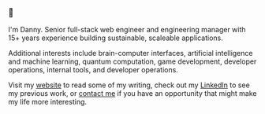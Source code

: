 ### 👋

I'm Danny. Senior full-stack web engineer and engineering manager with 15+ years experience building sustainable, scaleable applications.

Additional interests include brain-computer interfaces, artificial intelligence and machine learning, quantum computation, game development, developer operations, internal tools, and developer operations.

Visit my [website](https://www.danielsellergren.com) to read some of my writing, check out my [LinkedIn](https://www.linkedin.com/in/daniel-sellergren-6517b74/) to see my previous work, or [contact me](mailto:danielsellergren@gmail.com) if you have an opportunity that might make my life more interesting.
